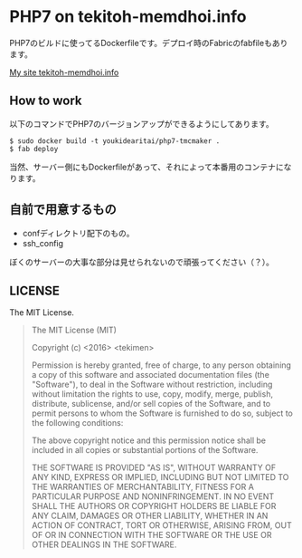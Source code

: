 # PHP7 on tekitoh-memdhoi.info

PHP7のビルドに使ってるDockerfileです。デプロイ時のFabricのfabfileもあります。

[My site tekitoh-memdhoi.info](http://tekitoh-memdhoi.info)

## How to work

以下のコマンドでPHP7のバージョンアップができるようにしてあります。

    $ sudo docker build -t youkidearitai/php7-tmcmaker .
    $ fab deploy

当然、サーバー側にもDockerfileがあって、それによって本番用のコンテナになります。

## 自前で用意するもの

+ confディレクトリ配下のもの。
+ ssh\_config

ぼくのサーバーの大事な部分は見せられないので頑張ってください（？）。

## LICENSE

The MIT License.

> The MIT License (MIT)
> 
> Copyright (c) \<2016\> \<tekimen\>
> 
> Permission is hereby granted, free of charge, to any person obtaining a copy of this software and associated documentation files (the "Software"), to deal in the Software without restriction, including without limitation the rights to use, copy, modify, merge, publish, distribute, sublicense, and/or sell copies of the Software, and to permit persons to whom the Software is furnished to do so, subject to the following conditions:
> 
> The above copyright notice and this permission notice shall be included in all copies or substantial portions of the Software.
> 
> THE SOFTWARE IS PROVIDED "AS IS", WITHOUT WARRANTY OF ANY KIND, EXPRESS OR IMPLIED, INCLUDING BUT NOT LIMITED TO THE WARRANTIES OF MERCHANTABILITY, FITNESS FOR A PARTICULAR PURPOSE AND NONINFRINGEMENT. IN NO EVENT SHALL THE AUTHORS OR COPYRIGHT HOLDERS BE LIABLE FOR ANY CLAIM, DAMAGES OR OTHER LIABILITY, WHETHER IN AN ACTION OF CONTRACT, TORT OR OTHERWISE, ARISING FROM, OUT OF OR IN CONNECTION WITH THE SOFTWARE OR THE USE OR OTHER DEALINGS IN THE SOFTWARE.

